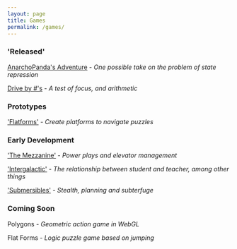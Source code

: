 ```yaml
---
layout: page
title: Games
permalink: /games/
---
```


### 'Released'

[AnarchoPanda's Adventure](http://www.twocatgames.com/projects/anarchopanda/) - <i>One possible take on the problem of state repression</i>

[Drive by #'s](http://www.twocatgames.com/projects/drive/) - <i>A test of focus, and arithmetic</i>

### Prototypes

['Flatforms'](/games/platforms) - <i>Create platforms to navigate puzzles</i>

### Early Development

['The Mezzanine'](/games/mezzanine) - <i>Power plays and elevator management</i>

['Intergalactic'](/games/space) - <i>The relationship between student and teacher, among other things</i>

['Submersibles'](/games/intergalactic) - <i>Stealth, planning and subterfuge</i>

### Coming Soon

Polygons - <i>Geometric action game in WebGL</i>

Flat Forms - <i>Logic puzzle game based on jumping</i>
